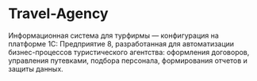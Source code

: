 # Travel-Agency
Информационная система для турфирмы — конфигурация на платформе 1С: Предприятие 8, разработанная для автоматизации бизнес-процессов туристического агентства: оформления договоров, управления путевками, подбора персонала, формирования отчетов и защиты данных. 

